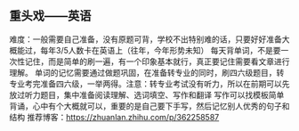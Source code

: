 
## 重头戏——英语

难度：一般需要自己准备，没有原题可背，学校不出特别难的话，只要好好准备大概能过，每年3/5人数卡在英语上（往年，今年形势未知）
每天背单词，不是要一次性记住，而是简单的刷一遍，有一个印象基本就行，真正要记住需要看文章进行理解。
单词的记忆需要通过做题巩固，在准备转专业的同时，刷四六级题目，转专业考完准备四六级，一举两得。注意：转专业考试没有听力，所以在前期可以先放过听力题目，集中准备阅读理解、选词填空、写作和翻译
写作可以找模板简单背诵，心中有个大概就可以，重要的是自己要下手写，然后记忆别人优秀的句子和结构
推荐博客：https://zhuanlan.zhihu.com/p/362258587

